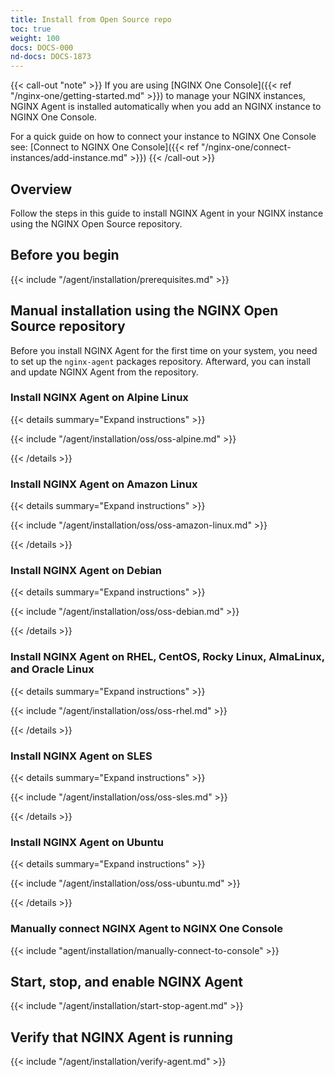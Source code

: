 ```yaml
---
title: Install from Open Source repo
toc: true
weight: 100
docs: DOCS-000
nd-docs: DOCS-1873
---
```


{{< call-out "note" >}}
If you are using [NGINX One Console]({{< ref "/nginx-one/getting-started.md" >}})
to manage your NGINX instances, NGINX Agent is installed automatically when you
add an NGINX instance to NGINX One Console.

For a quick guide on how to connect your instance to NGINX One Console see: [Connect to NGINX One Console]({{< ref "/nginx-one/connect-instances/add-instance.md" >}})
{{< /call-out >}}

## Overview

Follow the steps in this guide to install NGINX Agent in your NGINX instance using
the NGINX Open Source repository.

## Before you begin

{{< include "/agent/installation/prerequisites.md" >}}

## Manual installation using the NGINX Open Source repository

Before you install NGINX Agent for the first time on your system, you need to set
up the `nginx-agent` packages repository. Afterward, you can install and update
NGINX Agent from the repository.

### Install NGINX Agent on Alpine Linux

{{< details summary="Expand instructions" >}}

{{< include "/agent/installation/oss/oss-alpine.md" >}}

{{< /details >}}

### Install NGINX Agent on Amazon Linux

{{< details summary="Expand instructions" >}}

{{< include "/agent/installation/oss/oss-amazon-linux.md" >}}

{{< /details >}}

### Install NGINX Agent on Debian

{{< details summary="Expand instructions" >}}

{{< include "/agent/installation/oss/oss-debian.md" >}}

{{< /details >}}

### Install NGINX Agent on RHEL, CentOS, Rocky Linux, AlmaLinux, and Oracle Linux

{{< details summary="Expand instructions" >}}

{{< include "/agent/installation/oss/oss-rhel.md" >}}

{{< /details >}}

### Install NGINX Agent on SLES

{{< details summary="Expand instructions" >}}

{{< include "/agent/installation/oss/oss-sles.md" >}}

{{< /details >}}

### Install NGINX Agent on Ubuntu

{{< details summary="Expand instructions" >}}

{{< include "/agent/installation/oss/oss-ubuntu.md" >}}

{{< /details >}}

### Manually connect NGINX Agent to NGINX One Console

{{< include "agent/installation/manually-connect-to-console" >}}

## Start, stop, and enable NGINX Agent

{{< include "/agent/installation/start-stop-agent.md" >}}

## Verify that NGINX Agent is running

{{< include "/agent/installation/verify-agent.md" >}}
